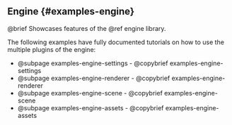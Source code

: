## Engine {#examples-engine}

@brief Showcases features of the @ref engine library.

The following examples have fully documented tutorials on how to use the
multiple plugins of the engine:

- @subpage examples-engine-settings - @copybrief examples-engine-settings
- @subpage examples-engine-renderer - @copybrief examples-engine-renderer
- @subpage examples-engine-scene - @copybrief examples-engine-scene
- @subpage examples-engine-assets - @copybrief examples-engine-assets

